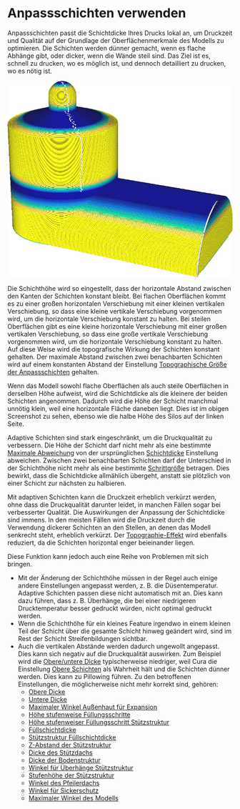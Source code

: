 Anpassschichten verwenden
====
Anpassschichten passt die Schichtdicke Ihres Drucks lokal an, um Druckzeit und Qualität auf der Grundlage der Oberflächenmerkmale des Modells zu optimieren. Die Schichten werden dünner gemacht, wenn es flache Abhänge gibt, oder dicker, wenn die Wände steil sind. Das Ziel ist es, schnell zu drucken, wo es möglich ist, und dennoch detailliert zu drucken, wo es nötig ist.

<!--screenshot {
"image_path": "adaptive_layer_height_enabled.png",
"models": [{"script": "barn.scad"}],
"camera_position": [-108, -229, 118],
"settings": {
    "adaptive_layer_height_enabled": true,
    "layer_height": 0.2
},
"colour_scheme": "layer_thickness",
"colours": 128
}-->
![Mit dem Farbschema "Schichtdicke" können Sie sehen, dass es dünnere Schichten blau und dickere Schichten gelb färbt](../../../articles/images/adaptive_layer_height_enabled.png)

Die Schichthöhe wird so eingestellt, dass der horizontale Abstand zwischen den Kanten der Schichten konstant bleibt. Bei flachen Oberflächen kommt es zu einer großen horizontalen Verschiebung mit einer kleinen vertikalen Verschiebung, so dass eine kleine vertikale Verschiebung vorgenommen wird, um die horizontale Verschiebung konstant zu halten. Bei steilen Oberflächen gibt es eine kleine horizontale Verschiebung mit einer großen vertikalen Verschiebung, so dass eine große vertikale Verschiebung vorgenommen wird, um die horizontale Verschiebung konstant zu halten. Auf diese Weise wird die topografische Wirkung der Schichten konstant gehalten. Der maximale Abstand zwischen zwei benachbarten Schichten wird auf einem konstanten Abstand der Einstellung [Topographische Größe der Anpassschichten](adaptive_layer_height_threshold.md) gehalten.

Wenn das Modell sowohl flache Oberflächen als auch steile Oberflächen in derselben Höhe aufweist, wird die Schichtdicke als die kleinere der beiden Schichten angenommen. Dadurch wird die Höhe der Schicht manchmal unnötig klein, weil eine horizontale Fläche daneben liegt. Dies ist im obigen Screenshot zu sehen, ebenso wie die halbe Höhe des Silos auf der linken Seite.

Adaptive Schichten sind stark eingeschränkt, um die Druckqualität zu verbessern. Die Höhe der Schicht darf nicht mehr als eine bestimmte [Maximale Abweichung](adaptive_layer_height_variation.md) von der ursprünglichen [Schichtdicke](../resolution/layer_height.md) Einstellung abweichen. Zwischen zwei benachbarten Schichten darf der Unterschied in der Schichthöhe nicht mehr als eine bestimmte [Schrittgröße](adaptive_layer_height_variation_step.md) betragen. Dies bewirkt, dass die Schichtdicke allmählich übergeht, anstatt sie plötzlich von einer Schicht zur nächsten zu halbieren.

Mit adaptiven Schichten kann die Druckzeit erheblich verkürzt werden, ohne dass die Druckqualität darunter leidet, in manchen Fällen sogar bei verbesserter Qualität. Die Auswirkungen der Anpassung der Schichtdicke sind immens. In den meisten Fällen wird die Druckzeit durch die Verwendung dickerer Schichten an den Stellen, an denen das Modell senkrecht steht, erheblich verkürzt. Der [Topographie-Effekt](../troubleshooting/topography.md) wird ebenfalls reduziert, da die Schichten horizontal enger beieinander liegen.

Diese Funktion kann jedoch auch eine Reihe von Problemen mit sich bringen.
* Mit der Änderung der Schichthöhe müssen in der Regel auch einige andere Einstellungen angepasst werden, z. B. die Düsentemperatur. Adaptive Schichten passen diese nicht automatisch mit an. Dies kann dazu führen, dass z. B. Überhänge, die bei einer niedrigeren Drucktemperatur besser gedruckt würden, nicht optimal gedruckt werden.
* Wenn die Schichthöhe für ein kleines Feature irgendwo in einem kleinen Teil der Schicht über die gesamte Schicht hinweg geändert wird, sind im Rest der Schicht Streifenbildungen sichtbar.
* Auch die vertikalen Abstände werden dadurch ungewollt angepasst. Dies kann sich negativ auf die Druckqualität auswirken. Zum Beispiel wird die [Obere/untere Dicke](../top_bottom/top_bottom_thickness.md) typischerweise niedriger, weil Cura die Einstellung [Obere Schichten](../top_bottom/top_layers.md) als Wahrheit hält und die Schichten dünner werden. Dies kann zu Pillowing führen. Zu den betroffenen Einstellungen, die möglicherweise nicht mehr korrekt sind, gehören:
  * [Obere Dicke](../top_bottom/top_thickness.md)
  * [Untere Dicke](../top_bottom/bottom_thickness.md)
  * [Maximaler Winkel Außenhaut für Expansion](../top_bottom/max_skin_angle_for_expansion.md)
  * [Höhe stufenweise Füllungsschritte](../infill/gradual_infill_step_height.md)
  * [Höhe stufenweiser Füllungsschritt Stützstruktur](../support/gradual_support_infill_step_height.md)
  * [Füllschichtdicke](../infill/infill_sparse_thickness.md)
  * [Stützstruktur Füllschichtdicke](../support/support_infill_sparse_thickness.md)
  * [Z-Abstand der Stützstruktur](../support/support_z_distance.md)
  * [Dicke des Stützdachs](../support/support_roof_height.md)
  * [Dicke der Bodenstruktur](../support/support_bottom_height.md)
  * [Winkel für Überhänge Stützstruktur](../support/support_angle.md)
  * [Stufenhöhe der Stützstruktur](../support/support_bottom_stair_step_height.md)
  * [Winkel des Pfeilerdachs](../support/support_tower_roof_angle.md)
  * [Winkel für Sickerschutz](../dual/ooze_shield_angle.md)
  * [Maximaler Winkel des Modells](../experimental/conical_overhang_angle.md)